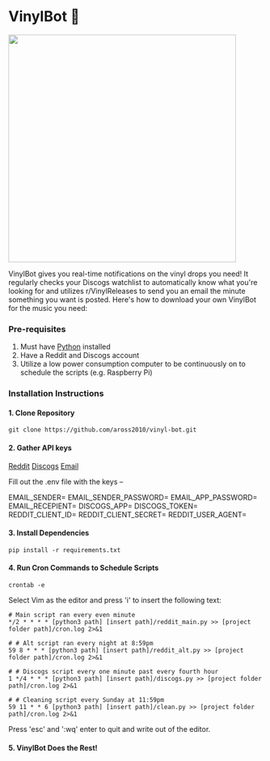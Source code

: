 # VinylBot 🤖

<img src="https://github.com/aross2010/vinyl-bot/assets/121838301/ed9e7014-6605-4d74-9f90-49b72137d73b" height="450"/>

VinylBot gives you real-time notifications on the vinyl drops you need! It regularly checks your Discogs watchlist to automatically know what you're looking for and utilizes r/VinylReleases to send you an email the minute something you want is posted. Here's how to download your own VinylBot for the music you need:

### Pre-requisites

1. Must have [Python](https://www.python.org/downloads/) installed
2. Have a Reddit and Discogs account
3. Utilize a low power consumption computer to be continuously on to schedule the scripts (e.g. Raspberry Pi)

### Installation Instructions

#### 1. Clone Repository

```
git clone https://github.com/aross2010/vinyl-bot.git
```
#### 2. Gather API keys

[Reddit](https://www.reddit.com/wiki/api/)
[Discogs](https://www.discogs.com/settings/developers)
[Email](https://mailmeteor.com/blog/gmail-smtp-settings)

Fill out the .env file with the keys –

EMAIL_SENDER=
EMAIL_SENDER_PASSWORD=
EMAIL_APP_PASSWORD=
EMAIL_RECEPIENT=
DISCOGS_APP=
DISCOGS_TOKEN=
REDDIT_CLIENT_ID=
REDDIT_CLIENT_SECRET=
REDDIT_USER_AGENT=

#### 3. Install Dependencies

```
pip install -r requirements.txt
```

#### 4. Run Cron Commands to Schedule Scripts

```
crontab -e
```
Select Vim as the editor and press 'i' to insert the following text:

````
# Main script ran every even minute
*/2 * * * * [python3 path] [insert path]/reddit_main.py >> [project folder path]/cron.log 2>&1

# # Alt script ran every night at 8:59pm
59 8 * * * [python3 path] [insert path]/reddit_alt.py >> [project folder path]/cron.log 2>&1

# # Discogs script every one minute past every fourth hour
1 */4 * * * [python3 path] [insert path]/discogs.py >> [project folder path]/cron.log 2>&1    

# # Cleaning script every Sunday at 11:59pm
59 11 * * 6 [python3 path] [insert path]/clean.py >> [project folder path]/cron.log 2>&1
````
Press 'esc' and ':wq' enter to quit and write out of the editor.

#### 5. VinylBot Does the Rest!
